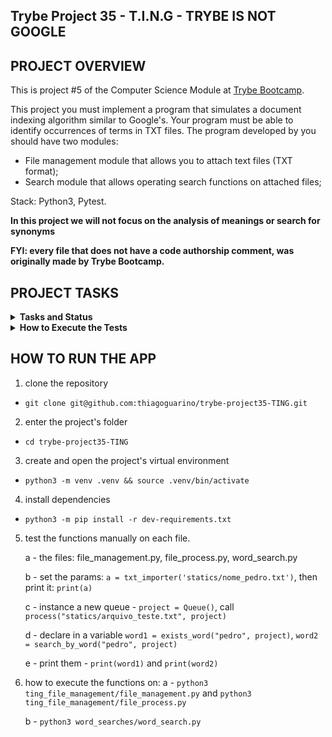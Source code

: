 ## Trybe Project 35 - T.I.N.G - TRYBE IS NOT GOOGLE


## PROJECT OVERVIEW

  This is project #5 of the Computer Science Module at [Trybe Bootcamp](https://www.betrybe.com/).

  This project you must implement a program that simulates a document indexing algorithm similar to Google's. Your program must be able to identify occurrences of terms in TXT files. The program developed by you should have two modules:

  - File management module that allows you to attach text files (TXT format);
  - Search module that allows operating search functions on attached files;

  Stack: Python3, Pytest.

  **In this project we will not focus on the analysis of meanings or search for synonyms**

  <strong>FYI: every file that does not have a code authorship comment, was originally made by Trybe Bootcamp.</strong>


## PROJECT TASKS

<details>
  <summary>
    <b>Tasks and Status</b>
  </summary>

  *Description* | *Status*
  --- | :---:
  1.1 - the `enqueue` method must add a value to the queue, modifying its size | :heavy_check_mark:
  1.2 - the `dequeue` method should remove the oldest element in the queue, modifying its size | :heavy_check_mark:
  1.3 - the `search` method must search for a value in the List using indexes | :heavy_check_mark:
  1.4 - the `search` method should raise an exception when the index is invalid | :heavy_check_mark:
  2.1 - when executing the `txt_importer` method it should return a structure containing the lines of the file | :heavy_check_mark:
  2.2 - when executing the `txt_importer` method with a TXT file that does not exist, the message should be displayed: `Arquivo {path_file} não encontrado` | :heavy_check_mark:
  2.3 - when executing the `txt_importer` method with an extension other than `.txt`, a message should be displayed: `Formato Inválido` | :heavy_check_mark:
  3.1 - when executing the `process` function with a file that already exists in the queue, the execution must ignore it | :heavy_check_mark:
  3.2 - when executing the function `process` successfully it should return message via `stdout` | :heavy_check_mark:
  4.1 - when executing the `remove` function successfully, it should return a message via `stdout` | :heavy_check_mark:
  4.2 - when executing the `remove` function a non-existent file should return the message `Não há elementos` | :heavy_check_mark:
  5.1 - when successfully executing the `file_metadata` function it should return a message via `stdout` | :heavy_check_mark:
  5.2 - when executing the `file_metadata` function with an invalid position, it should return the message `posição Inválida` | :heavy_check_mark:
  6 - Implement the tests for the `PriorityQueue` class capable of storing small files as a priority | :heavy_check_mark:
  7.1 - when executing the `exists_word` function successfully should return the correct structure | :heavy_check_mark:
  7.2 - when executing the `exists_word` function with nonexistent word, it should return an empty List | :heavy_check_mark:
  8.1 - when executing the `search_by_word` function successfully it should return the correct structure | :heavy_check_mark:
  8.2 - when executing the `search_by_word` function with a nonexistent word, it should return an empty List | :heavy_check_mark:

</details>

<details>
  <summary><strong>How to Execute the Tests</strong></summary>

  To execute the tests, first check if you have the virtual environment up and running.

  <strong>To Execute All tests:</strong> ```$ python3 -m pytest```

  the file `pyproject.toml` already correctly configures pytest. However, in case you have issues with that and want a complete explicit output, the command is:

  ```bash
  python3 -m pytest -s -vv
  ```

  In case you need to execute just one test file, use the command:

  ```bash
  python3 -m pytest tests/filename.py
  ```

  In case you need to execute just one test function, use the command:

  ```bash
  python3 -m pytest -k test_function_name
  ```

  If you wish that the tests stop from being executed when the first error happens, use the param `-x`

  ```bash
  python3 -m pytest -x tests/filename.py
  ```

  To execute a specific test of a file, type the command:

  ```bash
  python3 -m pytest tests/filename.py::test_function_name
  ```
</details>


## HOW TO RUN THE APP


1. clone the repository

  - `git clone git@github.com:thiagoguarino/trybe-project35-TING.git`

2. enter the project's folder 

  - `cd trybe-project35-TING`

3. create and open the project's virtual environment

- `python3 -m venv .venv && source .venv/bin/activate`

4. install dependencies

- `python3 -m pip install -r dev-requirements.txt`

5. test the functions manually on each file.

    a - the files: file_management.py, file_process.py, word_search.py 

    b - set the params: `a = txt_importer('statics/nome_pedro.txt')`, then print it: `print(a)`

    c - instance a new queue - `project = Queue()`, call `process("statics/arquivo_teste.txt", project)`

    d - declare in a variable `word1 = exists_word("pedro", project)`, `word2 = search_by_word("pedro", project)`

    e - print them - `print(word1)` and `print(word2)`

6. how to execute the functions on: 
    a - `python3 ting_file_management/file_management.py` and `python3 ting_file_management/file_process.py`

    b - `python3 word_searches/word_search.py`
